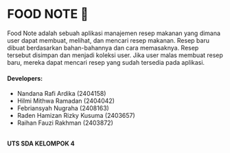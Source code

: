 <h1>FOOD NOTE 📝</h1>
Food Note adalah sebuah aplikasi manajemen resep makanan yang dimana user dapat membuat, melihat, dan mencari resep makanan.
Resep baru dibuat berdasarkan bahan-bahannya dan cara memasaknya. Resep tersebut disimpan dan menjadi koleksi user. 
Jika user malas membuat resep baru, mereka dapat mencari resep yang sudah tersedia pada aplikasi.

<h4>Developers:</h4>
<ul>
  <li> Nandana Rafi Ardika (2404158)</li>
  <li> Hilmi Mithwa Ramadan (2404042)</li>
  <li> Febriansyah Nugraha (2408163)</li>
  <li> Raden Hamizan Rizky Kusuma (2403657)</li>
  <li> Raihan Fauzi Rakhman (2403872)</li>
</ul>
<br>
<b>UTS SDA KELOMPOK 4</b>
